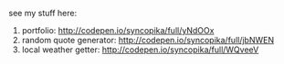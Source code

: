 see my stuff here:  
1. portfolio: http://codepen.io/syncopika/full/yNdOOx  
2. random quote generator: http://codepen.io/syncopika/full/jbNWEN  
3. local weather getter: http://codepen.io/syncopika/full/WQveeV
